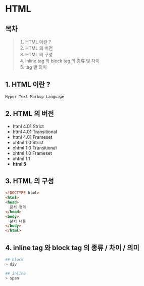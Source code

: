 # HTML

## 목차
> 1. HTML 이란 ?
> 2. HTML 의 버전
> 3. HTML 의 구성
> 4. inline tag 와 block tag 의 종류 및 차이
> 5. tag 별 의미

## 1. HTML 이란 ?

``` bash  
Hyper Text Markup Language
```  


## 2. HTML 의 버전
- html 4.01 Strict
- html 4.01 Transitional
- html 4.01 Frameset
- xhtml 1.0 Strict
- xhtml 1.0 Transitional
- xhtml 1.0 Frameset
- xhtml 1.1
- __html 5__

## 3. HTML 의 구성
``` html  
<!DOCTYPE html>
<html>
<head>
  문서 정의
</head>
<body>
  문서 내용
</body>
</html>
```  

## 4. inline tag 와 block tag 의 종류 / 차이 / 의미
``` bash
## block
> div 

## inline
> span
```